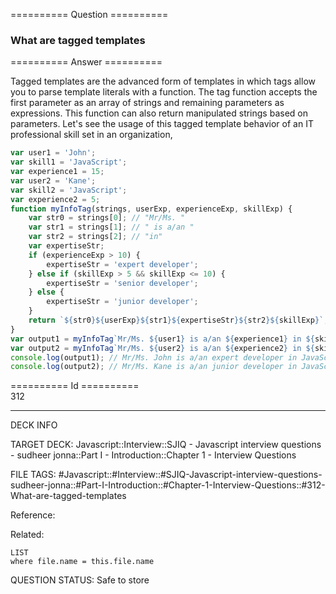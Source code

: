 ========== Question ==========  

### What are tagged templates  

========== Answer ==========  

Tagged templates are the advanced form of templates in which tags allow you to parse template literals with a function. The tag function accepts the first parameter as an array of strings and remaining parameters as expressions. This function can also return manipulated strings based on parameters. Let's see the usage of this tagged template behavior of an IT professional skill set in an organization,

```javascript
var user1 = 'John';
var skill1 = 'JavaScript';
var experience1 = 15;
var user2 = 'Kane';
var skill2 = 'JavaScript';
var experience2 = 5;
function myInfoTag(strings, userExp, experienceExp, skillExp) {
    var str0 = strings[0]; // "Mr/Ms. "
    var str1 = strings[1]; // " is a/an "
    var str2 = strings[2]; // "in"
    var expertiseStr;
    if (experienceExp > 10) {
        expertiseStr = 'expert developer';
    } else if (skillExp > 5 && skillExp <= 10) {
        expertiseStr = 'senior developer';
    } else {
        expertiseStr = 'junior developer';
    }
    return `${str0}${userExp}${str1}${expertiseStr}${str2}${skillExp}`;
}
var output1 = myInfoTag`Mr/Ms. ${user1} is a/an ${experience1} in ${skill1}`;
var output2 = myInfoTag`Mr/Ms. ${user2} is a/an ${experience2} in ${skill2}`;
console.log(output1); // Mr/Ms. John is a/an expert developer in JavaScript
console.log(output2); // Mr/Ms. Kane is a/an junior developer in JavaScript
```

========== Id ==========  
312

---

DECK INFO

TARGET DECK: Javascript::Interview::SJIQ - Javascript interview questions - sudheer jonna::Part I - Introduction::Chapter 1 - Interview Questions

FILE TAGS: #Javascript::#Interview::#SJIQ-Javascript-interview-questions-sudheer-jonna::#Part-I-Introduction::#Chapter-1-Interview-Questions::#312-What-are-tagged-templates

Reference:

Related:

```dataview
LIST
where file.name = this.file.name
```

QUESTION STATUS: Safe to store
